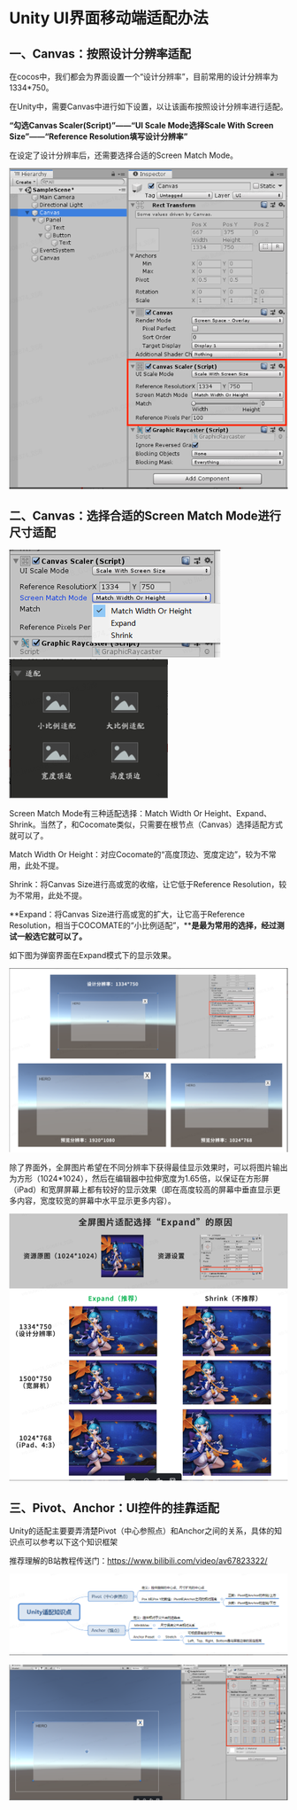 # **Unity UI界面移动端适配办法**

## 一、Canvas：按照设计分辨率适配

在cocos中，我们都会为界面设置一个“设计分辨率”，目前常用的设计分辨率为1334*750。

在Unity中，需要Canvas中进行如下设置，以让该画布按照设计分辨率进行适配。

**“勾选Canvas Scaler(Script)”——“UI Scale Mode选择Scale With Screen Size”——“Reference Resolution填写设计分辨率”**

在设定了设计分辨率后，还需要选择合适的Screen Match Mode。

![](./assets/49.png)

## 二、Canvas：选择合适的Screen Match Mode进行尺寸适配

![](./assets/Unity手游优化指南/50.png)![](./assets/51.png)

Screen Match Mode有三种适配选择：Match Width Or Height、Expand、Shrink。当然了，和Cocomate类似，只需要在根节点（Canvas）选择适配方式就可以了。

Match Width Or Height：对应Cocomate的“高度顶边、宽度定边”，较为不常用，此处不提。

Shrink：将Canvas Size进行高或宽的收缩，让它低于Reference Resolution，较为不常用，此处不提。

 

**Expand：将Canvas Size进行高或宽的扩大，让它高于Reference Resolution，相当于COCOMATE的“小比例适配”，****是最为常用的选择，经过测试一般选它就可以了。**

如下图为弹窗界面在Expand模式下的显示效果。 

![](./assets/52.png)

除了界面外，全屏图片希望在不同分辨率下获得最佳显示效果时，可以将图片输出为方形（1024*1024），然后在编辑器中拉伸宽度为1.65倍，以保证在方形屏（iPad）和宽屏屏幕上都有较好的显示效果（即在高度较高的屏幕中垂直显示更多内容，宽度较宽的屏幕中水平显示更多内容）。

![](./assets/53.png)

## 三、Pivot、Anchor：UI控件的挂靠适配

Unity的适配主要要弄清楚Pivot（中心参照点）和Anchor之间的关系，具体的知识点可以参考以下这个知识框架

推荐理解的B站教程传送门：https://www.bilibili.com/video/av67823322/

![](./assets/54.png)

![](./assets/55.png)